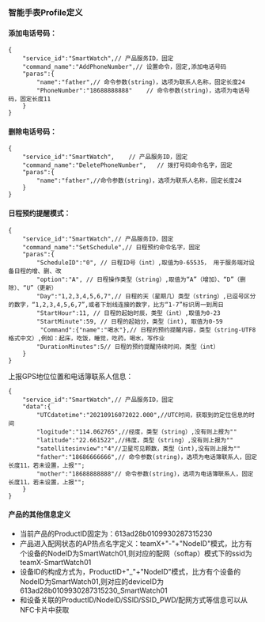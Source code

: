 ### 智能手表Profile定义

#### 添加电话号码：

```
{
    "service_id":"SmartWatch",// 产品服务ID，固定
    "command_name":"AddPhoneNumber",// 设置命令，固定,添加电话号码
    "paras":{
    	"name":"father",// 命令参数(string)，选项为联系人名称，固定长度24
        "PhoneNumber":"18688888888"    // 命令参数(string)，选项为电话号码，固定长度11
    }
}
```
####  删除电话号码：

```
{
    "service_id":"SmartWatch",    // 产品服务ID，固定
    "command_name":"DeletePhoneNumber",   // 拨打号码命令名字，固定
    "paras":{
    	"name":"father",//命令参数(string)，选项为联系人名称，固定长度24
    }
}
```

####  日程预约提醒模式：

```
{
    "service_id":"SmartWatch",// 产品服务ID，固定
    "command_name":"SetSchedule",// 日程预约命令名字，固定
    "paras":{
        "ScheduleID":"0", // 日程ID号（int）,取值为0-65535， 用于服务端对设备日程的增、删、改
        "option":"A", // 日程操作类型（string）,取值为“A”（增加）、“D”（删除）、“U”（更新）
        "Day":"1,2,3,4,5,6,7",// 日程的天（星期几）类型（string）,已逗号区分的数字，“1,2,3,4,5,6,7”,或者下划线连接的数字，比方“1-7”标识周一到周日
        "StartHour":11, // 日程的起始时辰，类型（int）,取值为0-23
        "StartMinute":59, // 日程的起始分，类型（int), 取值为0-59
         "Command":{"name":"喝水"},// 日程的预约提醒内容，类型（string-UTF8格式中文）,例如：起床，吃饭，睡觉，吃药，喝水，写作业
        "DurationMinutes":5// 日程的预约提醒持续时间，类型（int）
    }
}
```

上报GPS地位位置和电话簿联系人信息：

```
{
    "service_id":"SmartWatch",// 产品服务ID，固定
    "data":{
        "UTCdatetime":"20210916072022.000",//UTC时间，获取到的定位信息的时间
        "logitude":"114.062765",//经度，类型（string）,没有则上报为""
        "latitude":"22.661522",//纬度，类型（string）,没有则上报为""
        "satellitesinview":"4"//卫星可见颗数，类型（int),没有则上报为""
        "father":"18686666666",// 命令参数(string)，选项为电话簿联系人，固定长度11，若未设置，上报"";
    	"mother":"18688888888"// 命令参数(string)，选项为电话簿联系人，固定长度11，若未设置，上报"";
    }
}
```

####  产品的其他信息定义

+ 当前产品的ProductID固定为：613ad28b0109930287315230
+ 产品进入配网状态的AP热点名字定义：teamX+"-"+"NodeID"模式，比方有个设备的NodeID为SmartWatch01,则对应的配网（softap）模式下的ssid为teamX-SmartWatch01
+ 设备ID的构成方式为，ProductID+"_"+"NodeID"模式，比方有个设备的NodeID为SmartWatch01,则对应的deviceID为613ad28b0109930287315230_SmartWatch01
+ 和设备关联的ProductID/NodeID/SSID/SSID_PWD/配网方式等信息可以从NFC卡片中获取

  

